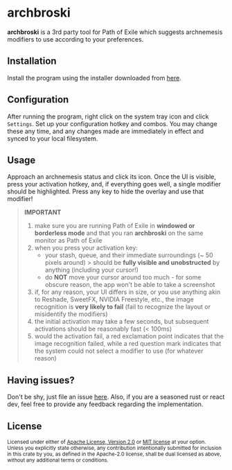 # archbroski

__archbroski__ is a 3rd party tool for Path of Exile which suggests archnemesis modifiers to use according to your preferences.

## Installation

Install the program using the installer downloaded from [here](https://www.google.com).

## Configuration

After running the program, right click on the system tray icon and click `Settings`. Set up your configuration hotkey and combos. You may change these any time, and any changes made are immediately in effect and synced to your local filesystem.

## Usage

Approach an archnemesis status and click its icon. Once the UI is visible, press your activation hotkey, and, if everything goes well, a single modifier should be highlighted. Press any key to hide the overlay and use that modifier!

> __IMPORTANT__
> 
> 1. make sure you are running Path of Exile in __windowed or borderless mode__ and that you ran __archbroski__ on the same monitor as Path of Exile
> 2. when you press your activation key:
>    - your stash, queue, and their immediate surroundings (~ 50 pixels around) > should be __fully visible and unobstructed__
>     by anything (including your cursor!)
>    - do __NOT__ move your cursor around too much - for some obscure reason, the app won't be able to take a screenshot
> 3. if, for any reason, your UI differs in size, or you use anything akin to Reshade, SweetFX, NVIDIA Freestyle, etc.,
the image recognition is __very likely to fail__ (fail to recognize the layout or misidentify the modifiers)
> 4. the initial activation may take a few seconds, but subsequent activations should be reasonably fast (< 100ms)
> 5. would the activation fail, a red exclamation point indicates that the image recognition failed, while a red question mark indicates that the system could not select a modifier to use (for whatever reason)

## Having issues?

Don't be shy, just file an issue [here](https://github.com/moxaj/archbroski/issues). Also, if you are a seasoned rust or react dev, feel free to provide any feedback regarding the implementation.

## License

<sup>
Licensed under either of <a href="LICENSE-APACHE">Apache License, Version
2.0</a> or <a href="LICENSE-MIT">MIT license</a> at your option.
</sup>

<br>

<sub>
Unless you explicitly state otherwise, any contribution intentionally submitted
for inclusion in this crate by you, as defined in the Apache-2.0 license, shall
be dual licensed as above, without any additional terms or conditions.
</sub>
